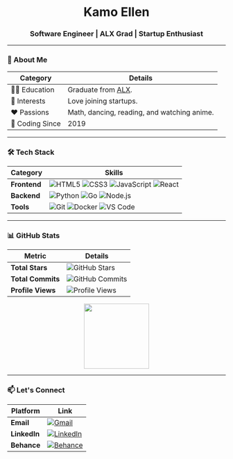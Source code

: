 <!--![Banner](https://raw.githubusercontent.com/KamoEllen/KamoEllen/main/Banner.svg)-->

<h1 align="center">Kamo Ellen</h1>
<h3 align="center">Software Engineer | ALX Grad | Startup Enthusiast</h3>

---

### 👾 About Me  
| **Category**       | **Details**                                                                 |
|--------------------|-----------------------------------------------------------------------------|
| 🧑‍🎓 Education      | Graduate from [ALX](https://www.alxafrica.com/).                            |
| 🌱 Interests       | Love joining startups.                                                     |
| ❤️ Passions        | Math, dancing, reading, and watching anime.                                |
| 🔧 Coding Since    | 2019                                                                       |

---

### 🛠️ Tech Stack  
| **Category**       | **Skills**                                                                 |
|--------------------|-----------------------------------------------------------------------------|
| **Frontend**       | ![HTML5](https://img.shields.io/badge/HTML5-E34F26?style=flat&logo=html5&logoColor=white) ![CSS3](https://img.shields.io/badge/CSS3-1572B6?style=flat&logo=css3&logoColor=white) ![JavaScript](https://img.shields.io/badge/JavaScript-F7DF1E?style=flat&logo=javascript&logoColor=black) ![React](https://img.shields.io/badge/React-61DAFB?style=flat&logo=react&logoColor=black) |
| **Backend**        | ![Python](https://img.shields.io/badge/Python-3776AB?style=flat&logo=python&logoColor=white) ![Go](https://img.shields.io/badge/Go-00ADD8?style=flat&logo=go&logoColor=white) ![Node.js](https://img.shields.io/badge/Node.js-339933?style=flat&logo=nodedotjs&logoColor=white) |
| **Tools**          | ![Git](https://img.shields.io/badge/Git-F05032?style=flat&logo=git&logoColor=white) ![Docker](https://img.shields.io/badge/Docker-2496ED?style=flat&logo=docker&logoColor=white) ![VS Code](https://img.shields.io/badge/VS%20Code-007ACC?style=flat&logo=visual-studio-code&logoColor=white) |

---

### 📊 GitHub Stats  
| **Metric**         | **Details**                                                                 |
|--------------------|-----------------------------------------------------------------------------|
| **Total Stars**    | ![GitHub Stars](https://img.shields.io/github/stars/kamoellen?style=flat)   |
| **Total Commits**  | ![GitHub Commits](https://img.shields.io/github/commit-activity/y/kamoellen?style=flat) |
| **Profile Views**  | ![Profile Views](https://komarev.com/ghpvc/?username=kamoellen&style=flat)  |

<p align="center">
  <img height="150" src="https://github-readme-stats.vercel.app/api?username=kamoellen&show_icons=true&theme=dark&count_private=true" />
</p>

---

### 📫 Let's Connect  
| **Platform**       | **Link**                                                                   |
|--------------------|-----------------------------------------------------------------------------|
| **Email**          | [![Gmail](https://img.shields.io/badge/Gmail-D14836?style=flat&logo=gmail&logoColor=white)](mailto:kamoellenkganakga@gmail.com) |
| **LinkedIn**       | [![LinkedIn](https://img.shields.io/badge/LinkedIn-0077B5?style=flat&logo=linkedin&logoColor=white)](https://www.linkedin.com/in/kamogelokganakga/) |
| **Behance**        | [![Behance](https://img.shields.io/badge/Behance-1769FF?style=flat&logo=behance&logoColor=white)](https://behance.net/kamoellenkganakga/) |
